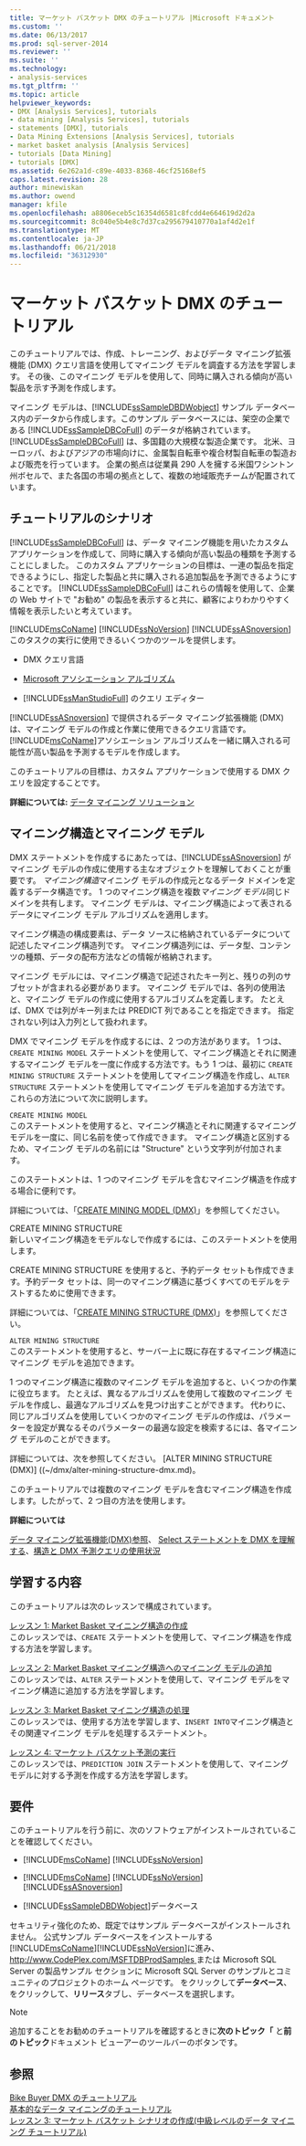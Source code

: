 ```yaml
---
title: マーケット バスケット DMX のチュートリアル |Microsoft ドキュメント
ms.custom: ''
ms.date: 06/13/2017
ms.prod: sql-server-2014
ms.reviewer: ''
ms.suite: ''
ms.technology:
- analysis-services
ms.tgt_pltfrm: ''
ms.topic: article
helpviewer_keywords:
- DMX [Analysis Services], tutorials
- data mining [Analysis Services], tutorials
- statements [DMX], tutorials
- Data Mining Extensions [Analysis Services], tutorials
- market basket analysis [Analysis Services]
- tutorials [Data Mining]
- tutorials [DMX]
ms.assetid: 6e262a1d-c89e-4033-8368-46cf25168ef5
caps.latest.revision: 28
author: minewiskan
ms.author: owend
manager: kfile
ms.openlocfilehash: a8806eceb5c16354d6581c8fcdd4e664619d2d2a
ms.sourcegitcommit: 8c040e5b4e8c7d37ca295679410770a1af4d2e1f
ms.translationtype: MT
ms.contentlocale: ja-JP
ms.lasthandoff: 06/21/2018
ms.locfileid: "36312930"
---
```

# <a name="market-basket-dmx-tutorial"></a>マーケット バスケット DMX のチュートリアル
  このチュートリアルでは、作成、トレーニング、およびデータ マイニング拡張機能 (DMX) クエリ言語を使用してマイニング モデルを調査する方法を学習します。 その後、このマイニング モデルを使用して、同時に購入される傾向が高い製品を示す予測を作成します。  
  
 マイニング モデルは、[!INCLUDE[ssSampleDBDWobject](../includes/sssampledbdwobject-md.md)] サンプル データベース内のデータから作成します。このサンプル データベースには、架空の企業である [!INCLUDE[ssSampleDBCoFull](../includes/sssampledbcofull-md.md)] のデータが格納されています。 [!INCLUDE[ssSampleDBCoFull](../includes/sssampledbcofull-md.md)] は、多国籍の大規模な製造企業です。 北米、ヨーロッパ、およびアジアの市場向けに、金属製自転車や複合材製自転車の製造および販売を行っています。 企業の拠点は従業員 290 人を擁する米国ワシントン州ボセルで、また各国の市場の拠点として、複数の地域販売チームが配置されています。  
  
## <a name="tutorial-scenario"></a>チュートリアルのシナリオ  
 [!INCLUDE[ssSampleDBCoFull](../includes/sssampledbcofull-md.md)] は、データ マイニング機能を用いたカスタム アプリケーションを作成して、同時に購入する傾向が高い製品の種類を予測することにしました。 このカスタム アプリケーションの目標は、一連の製品を指定できるようにし、指定した製品と共に購入される追加製品を予測できるようにすることです。 [!INCLUDE[ssSampleDBCoFull](../includes/sssampledbcofull-md.md)] はこれらの情報を使用して、企業の Web サイトで "お勧め" の製品を表示すると共に、顧客によりわかりやすく情報を表示したいと考えています。  
  
 [!INCLUDE[msCoName](../includes/msconame-md.md)] [!INCLUDE[ssNoVersion](../includes/ssnoversion-md.md)] [!INCLUDE[ssASnoversion](../includes/ssasnoversion-md.md)] このタスクの実行に使用できるいくつかのツールを提供します。  
  
-   DMX クエリ言語  
  
-   [Microsoft アソシエーション アルゴリズム](../../2014/analysis-services/data-mining/microsoft-association-algorithm.md)  
  
-   [!INCLUDE[ssManStudioFull](../includes/ssmanstudiofull-md.md)] のクエリ エディター  
  
 [!INCLUDE[ssASnoversion](../includes/ssasnoversion-md.md)] で提供されるデータ マイニング拡張機能 (DMX) は、マイニング モデルの作成と作業に使用できるクエリ言語です。 [!INCLUDE[msCoName](../includes/msconame-md.md)]アソシエーション アルゴリズムを一緒に購入される可能性が高い製品を予測するモデルを作成します。  
  
 このチュートリアルの目標は、カスタム アプリケーションで使用する DMX クエリを設定することです。  
  
 **詳細については:** [データ マイニング ソリューション](../../2014/analysis-services/data-mining/data-mining-solutions.md)  
  
## <a name="mining-structure-and-mining-models"></a>マイニング構造とマイニング モデル  
 DMX ステートメントを作成するにあたっては、[!INCLUDE[ssASnoversion](../includes/ssasnoversion-md.md)] がマイニング モデルの作成に使用する主なオブジェクトを理解しておくことが重要です。 *マイニング構造*マイニング モデルの作成元となるデータ ドメインを定義するデータ構造です。 1 つのマイニング構造を複数*マイニング モデル*同じドメインを共有します。 マイニング モデルは、マイニング構造によって表されるデータにマイニング モデル アルゴリズムを適用します。  
  
 マイニング構造の構成要素は、データ ソースに格納されているデータについて記述したマイニング構造列です。 マイニング構造列には、データ型、コンテンツの種類、データの配布方法などの情報が格納されます。  
  
 マイニング モデルには、マイニング構造で記述されたキー列と、残りの列のサブセットが含まれる必要があります。 マイニング モデルでは、各列の使用法と、マイニング モデルの作成に使用するアルゴリズムを定義します。 たとえば、DMX では列がキー列または PREDICT 列であることを指定できます。 指定されない列は入力列として扱われます。  
  
 DMX でマイニング モデルを作成するには、2 つの方法があります。 1 つは、`CREATE MINING MODEL` ステートメントを使用して、マイニング構造とそれに関連するマイニング モデルを一度に作成する方法です。もう 1 つは、最初に `CREATE MINING STRUCTURE` ステートメントを使用してマイニング構造を作成し、`ALTER STRUCTURE` ステートメントを使用してマイニング モデルを追加する方法です。 これらの方法について次に説明します。  
  
 `CREATE MINING MODEL`  
 このステートメントを使用すると、マイニング構造とそれに関連するマイニング モデルを一度に、同じ名前を使って作成できます。 マイニング構造と区別するため、マイニング モデルの名前には "Structure" という文字列が付加されます。  
  
 このステートメントは、1 つのマイニング モデルを含むマイニング構造を作成する場合に便利です。  
  
 詳細については、「[CREATE MINING MODEL (DMX)](/sql/dmx/create-mining-model-dmx)」を参照してください。  
  
 CREATE MINING STRUCTURE  
 新しいマイニング構造をモデルなしで作成するには、このステートメントを使用します。  
  
 CREATE MINING STRUCTURE を使用すると、予約データ セットも作成できます。予約データ セットは、同一のマイニング構造に基づくすべてのモデルをテストするために使用できます。  
  
 詳細については、「[CREATE MINING STRUCTURE &#40;DMX&#41;](/sql/dmx/create-mining-structure-dmx)」を参照してください。  
  
 `ALTER MINING STRUCTURE`  
 このステートメントを使用すると、サーバー上に既に存在するマイニング構造にマイニング モデルを追加できます。  
  
 1 つのマイニング構造に複数のマイニング モデルを追加すると、いくつかの作業に役立ちます。 たとえば、異なるアルゴリズムを使用して複数のマイニング モデルを作成し、最適なアルゴリズムを見つけ出すことができます。 代わりに、同じアルゴリズムを使用していくつかのマイニング モデルの作成は、パラメーターを設定が異なるそのパラメーターの最適な設定を検索するには、各マイニング モデルのことができます。  
  
 詳細については、次を参照してください。 [ALTER MINING STRUCTURE &#40;DMX&#41;] ((~/dmx/alter-mining-structure-dmx.md)。  
  
 このチュートリアルでは複数のマイニング モデルを含むマイニング構造を作成します。したがって、2 つ目の方法を使用します。  
  
 **詳細については**  
  
 [データ マイニング拡張機能&#40;DMX&#41;参照](/sql/dmx/data-mining-extensions-dmx-reference)、 [Select ステートメントを DMX を理解する](/sql/dmx/understanding-the-dmx-select-statement)、[構造と DMX 予測クエリの使用状況](/sql/dmx/structure-and-usage-of-dmx-prediction-queries)  
  
## <a name="what-you-will-learn"></a>学習する内容  
 このチュートリアルは次のレッスンで構成されています。  
  
 [レッスン 1: Market Basket マイニング構造の作成](../../2014/tutorials/lesson-1-creating-the-market-basket-mining-structure.md)  
 このレッスンでは、`CREATE` ステートメントを使用して、マイニング構造を作成する方法を学習します。  
  
 [レッスン 2: Market Basket マイニング構造へのマイニング モデルの追加](../../2014/tutorials/lesson-2-adding-mining-models-to-the-market-basket-mining-structure.md)  
 このレッスンでは、`ALTER` ステートメントを使用して、マイニング モデルをマイニング構造に追加する方法を学習します。  
  
 [レッスン 3: Market Basket マイニング構造の処理](../../2014/tutorials/lesson-3-processing-the-market-basket-mining-structure.md)  
 このレッスンでは、使用する方法を学習します、`INSERT INTO`マイニング構造とその関連マイニング モデルを処理するステートメント。  
  
 [レッスン 4: マーケット バスケット予測の実行](../../2014/tutorials/lesson-4-executing-market-basket-predictions.md)  
 このレッスンでは、`PREDICTION JOIN` ステートメントを使用して、マイニング モデルに対する予測を作成する方法を学習します。  
  
## <a name="requirements"></a>要件  
 このチュートリアルを行う前に、次のソフトウェアがインストールされていることを確認してください。  
  
-   [!INCLUDE[msCoName](../includes/msconame-md.md)] [!INCLUDE[ssNoVersion](../includes/ssnoversion-md.md)]  
  
-   [!INCLUDE[msCoName](../includes/msconame-md.md)] [!INCLUDE[ssNoVersion](../includes/ssnoversion-md.md)] [!INCLUDE[ssASnoversion](../includes/ssasnoversion-md.md)]  
  
-   [!INCLUDE[ssSampleDBDWobject](../includes/sssampledbdwobject-md.md)]データベース  
  
 セキュリティ強化のため、既定ではサンプル データベースがインストールされません。 公式サンプル データベースをインストールする[!INCLUDE[msCoName](../includes/msconame-md.md)][!INCLUDE[ssNoVersion](../includes/ssnoversion-md.md)]に進み、 [ http://www.CodePlex.com/MSFTDBProdSamples ](http://go.microsoft.com/fwlink/?LinkId=88417)または Microsoft SQL Server の製品サンプル セクションに Microsoft SQL Server のサンプルとコミュニティのプロジェクトのホーム ページです。 をクリックして**データベース**、をクリックして、**リリース**タブし、データベースを選択します。  
  
> [!NOTE]  
>  追加することをお勧めのチュートリアルを確認するときに**次のトピック「** と**前のトピック**ドキュメント ビューアーのツールバーのボタンです。  
  
## <a name="see-also"></a>参照  
 [Bike Buyer DMX のチュートリアル](../../2014/tutorials/bike-buyer-dmx-tutorial.md)   
 [基本的なデータ マイニングのチュートリアル](../../2014/tutorials/basic-data-mining-tutorial.md)   
 [レッスン 3: マーケット バスケット シナリオの作成&#40;中級レベルのデータ マイニング チュートリアル&#41;](../../2014/tutorials/lesson-3-building-a-market-basket-scenario-intermediate-data-mining-tutorial.md)  
  
  
